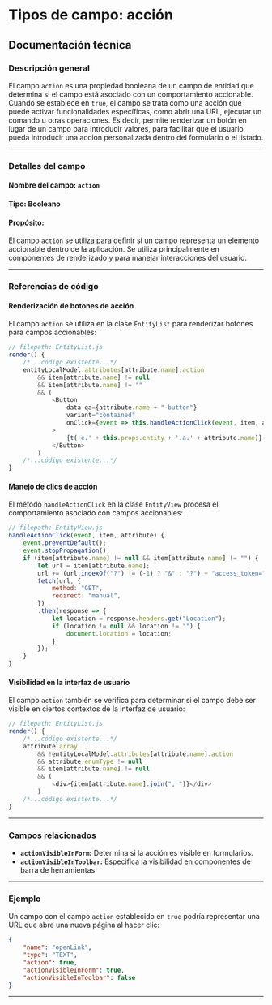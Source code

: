 # Tipos de campo: acción

## Documentación técnica

### Descripción general
El campo `action` es una propiedad booleana de un campo de entidad que determina si el campo está asociado con un comportamiento accionable. Cuando se establece en `true`, el campo se trata como una acción que puede activar funcionalidades específicas, como abrir una URL, ejecutar un comando u otras operaciones. Es decir, permite renderizar un botón en lugar de un campo para introducir valores, para facilitar que el usuario pueda introducir una acción personalizada dentro del formulario o el listado.  

---

### Detalles del campo

#### **Nombre del campo:** `action`

#### **Tipo:** Booleano

#### **Propósito:**
El campo `action` se utiliza para definir si un campo representa un elemento accionable dentro de la aplicación. Se utiliza principalmente en componentes de renderizado y para manejar interacciones del usuario.

---

### Referencias de código

#### **Renderización de botones de acción**
El campo `action` se utiliza en la clase `EntityList` para renderizar botones para campos accionables:

```javascript
// filepath: EntityList.js
render() {
    /*...código existente...*/
    entityLocalModel.attributes[attribute.name].action 
        && item[attribute.name] != null 
        && item[attribute.name] != "" 
        && (
            <Button 
                data-qa={attribute.name + "-button"} 
                variant="contained" 
                onClick={event => this.handleActionClick(event, item, attribute)}
            >
                {t('e.' + this.props.entity + '.a.' + attribute.name)}
            </Button>
        )
    /*...código existente...*/
}
```

#### **Manejo de clics de acción**
El método `handleActionClick` en la clase `EntityView` procesa el comportamiento asociado con campos accionables:

```javascript
// filepath: EntityView.js
handleActionClick(event, item, attribute) {
    event.preventDefault();
    event.stopPropagation();
    if (item[attribute.name] != null && item[attribute.name] != "") {
        let url = item[attribute.name];
        url += (url.indexOf("?") != (-1) ? "&" : "?") + "access_token=" + this.props.context.accessToken;
        fetch(url, {
            method: "GET",
            redirect: "manual",
        })
        .then(response => {
            let location = response.headers.get("Location");
            if (location != null && location != "") {
                document.location = location;
            }
        });
    }
}
```

#### **Visibilidad en la interfaz de usuario**
El campo `action` también se verifica para determinar si el campo debe ser visible en ciertos contextos de la interfaz de usuario:

```javascript
// filepath: EntityList.js
render() {
    /*...código existente...*/
    attribute.array
        && !entityLocalModel.attributes[attribute.name].action
        && attribute.enumType != null
        && item[attribute.name] != null
        && (
            <div>{item[attribute.name].join(", ")}</div>
        )
    /*...código existente...*/
}
```

---

### Campos relacionados

- **`actionVisibleInForm`:** Determina si la acción es visible en formularios.
- **`actionVisibleInToolbar`:** Especifica la visibilidad en componentes de barra de herramientas.

---

### Ejemplo

Un campo con el campo `action` establecido en `true` podría representar una URL que abre una nueva página al hacer clic:

```json
{
    "name": "openLink",
    "type": "TEXT",
    "action": true,
    "actionVisibleInForm": true,
    "actionVisibleInToolbar": false
}
```

---
